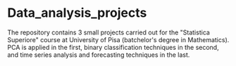 # Data_analysis_projects
The repository contains 3 small projects carried out for the "Statistica Superiore" course at University of Pisa (batchelor's degree in Mathematics). PCA is applied in the first, binary classification techniques in the second, and time series analysis and forecasting techniques in the last.
